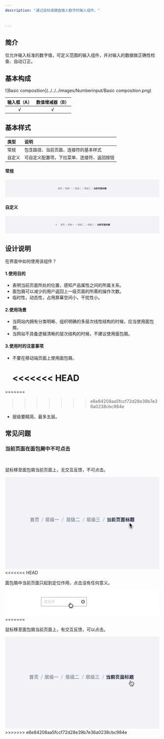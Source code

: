 ```yaml
---
description: "通过鼠标或键盘输入数字的输入组件。"


---
```


<!--副标题具体写法见源代码模式-->

## 简介

仅允许输入标准的数字值，可定义范围的输入组件，并对输入的数据做正确性检查、自动订正。



## 基本构成

![Basic composition](../../../images/Numberinput/Basic composition.png)

| 输入框（A） | 数值增减器（B） |
| :---------: | :-------------: |
|      √      |        √        |




## 基本样式

| 类型   | 说明                                       |
| :----- | :----------------------------------------- |
| 常规   | 包含路径、当前页面、连接符的基本样式       |
| 自定义 | 可自定义配置项，下拉菜单、连接符、返回按钮 |

#### 常规

![](../../../images/styles_01.png)

#### 自定义

![](../../../images/styles_02.png)



## 设计说明

在界面中如何使用该组件？



#### 1.使用目的

-  表明当前页面所处的位置，感知产品属性之间的所属关系。      
-  面包屑可以减少的用户返回上一级页面的所需的操作次数。     
-  临时性，动态性，占用屏幕空间小，干扰性小。



#### 2.使用场景    

- 当网站内拥有分类明晰、组织明确的多层次线性结构的时候，应当使用面包屑。      
- 当网站不具备逻辑清晰的层次结构的时候，不建议使用面包屑。



#### 3.使用时的注意事项      

- 不要在移动端页面上使用面包屑。

  <<<<<<< HEAD
  =======


=======

>>>>>>> e6e84208aa5fccf72d28e39b7e36a0238cbc984e

- 层级要精简，最多五层。



## 常见问题

### 当前页面在面包屑中不可点击

​     

<div class="u-md-flex-without-bg">
   <div class="u-md-mr24">
      <p><i class="u-md-suggested"></i>鼠标移至面包屑当前页面上，无交互反馈，不可点击。</p>
      <img src="../../../images/Breadcrumb/problems_01.png" alt="image alt" title="desc" />
   </div>
   <div>
<<<<<<< HEAD
      <p><i class="u-md-not-suggested"></i>面包屑中当前页面只起到定位作用，点击没有任何意义。</p>
      <img src="../../../images/级联选择器/005.png" alt="image alt" title="desc" />
=======
      <p><i class="u-md-not-suggested"></i>鼠标移至面包屑当前页面上，有交互反馈，可以点击。</p>
      <img src="../../../images/Breadcrumb/problems_02.png" alt="image alt" title="desc" />
>>>>>>> e6e84208aa5fccf72d28e39b7e36a0238cbc984e
   </div>
</div>





## 
